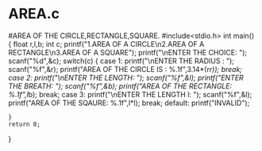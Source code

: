 # AREA.c
#AREA OF THE CIRCLE,RECTANGLE,SQUARE.
#include<stdio.h>
int main()
{
	float r,l,b;
	int c;
	printf("1.AREA OF A CIRCLE\n2.AREA OF A RECTANGLE\n3.AREA OF A SQUARE");
	printf("\nENTER THE CHOICE: ");
	scanf("%d",&c);
	switch(c)
	{
		case 1:
			printf("\nENTER THE RADIUS : ");
			scanf("%f",&r);
			printf("AREA OF THE CIRCLE IS : %.1f",3.14*(r*r));
			break;
		case 2:
			printf("\nENTER THE LENGTH: ");
			scanf("%f",&l);
			printf("ENTER THE BREATH: ");
			scanf("%f",&b);
			printf("AREA OF THE RECTANGLE: %.1f",l*b);
			break;
		case 3:
			printf("\nENTER THE LENGTH l: ");
			scanf("%f",&l);
			printf("AREA OF THE SQAURE: %.1f",l*l);
			break;
		default:
			printf("INVALID");
	
	}
	return 0;
}
